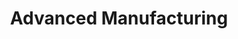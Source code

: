 ---
# preview details
layout: works-single
title: Advanced Manufacturing
category: Web Development
category_slug: web-development
image: assets/img/works/advancedmanufacturing/advancedmanufacturing-homepage.png

# full details
info:

  - label: Technology
    value: Webflow, HTML, CSS, Javascript

gallery:
  - assets/img/works/advancedmanufacturing/advancedmanufacturing-homepage.png

description2:
  title: ACCS Online
  text: "<p>I built a user-friendly website designed to help individuals interested in pursuing a career in advanced manufacturing find the specific training they need at Alabama's community colleges. Whether you're looking to acquire skills in fluid power, advanced electric systems, basic electric components, tool and die techniques, or mechanical systems, we've got you covered. Our training programs are conveniently available at colleges near you, making it easy to gain the knowledge and expertise required by employers in the advanced manufacturing sector. By connecting with the college closest to you, you can explore these specialized training areas, ensuring that you're well-prepared for a successful career in the assembly of automobiles, automobile parts, firearms, and related products. We're continuously expanding our college locations to provide even more opportunities for your future. Discover your path to success by selecting one of the colleges below that is closest to you. More college locations are coming soon, so stay tuned for additional options!</p>"

video:
  poster: assets/img/works/advancedmanufacturing/advancedmanufacturing-homepage.png
  id: 8IrVVfwjutg

---